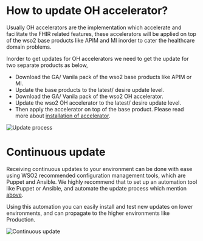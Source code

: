 # How to update OH accelerator?

Usually OH accelerators are the implementation which accelerate and facilitate the FHIR related features, these accelerators will be applied on top of 
the wso2 base products like APIM and MI inorder to cater the healthcare domain problems.

Inorder to get updates for OH accelerators we need to get the update for two separate products as below,
- Download the GA/ Vanila pack of the wso2 base products like APIM or MI.
- Update the base products to the latest/ desire update level.
- Download the GA/ Vanila pack of the wso2 OH accelerator.
- Update the wso2 OH accelerator to the latest/ desire update level.
- Then apply the accelerator on top of the base product. Please read more about [installation of accelerator](/install-and-setup/manual).

![Update process]({{base_path}}/assets/img/install-and-setup/updates/update-accelerator-flow.png)

# Continuous update

Receiving continuous updates to your environment can be done with ease using WSO2 recommended configuration management tools, which are Puppet and Ansible.
We highly recommend that to set up an automation tool like Puppet or Ansible, and automate the update process which mention [above](/install-and-setup/updates/update-accelerators).

Using this automation you can easily install and test new updates on lower environments, and can propagate to the higher environments like Production.

![Continuous update]({{base_path}}/assets/img/install-and-setup/updates/continuos-update.png)

